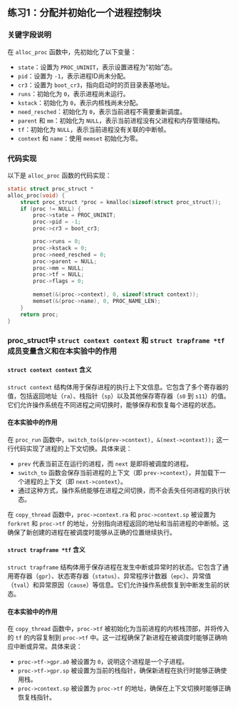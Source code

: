 

## 练习1：分配并初始化一个进程控制块

### 关键字段说明
在 `alloc_proc` 函数中，先初始化了以下变量：

- `state`：设置为 `PROC_UNINIT`，表示设置进程为“初始”态。
- `pid`：设置为 `-1`，表示进程ID尚未分配。
- `cr3`：设置为 `boot_cr3`，指向启动时的页目录表基地址。
- `runs`：初始化为 `0`，表示进程尚未运行。
- `kstack`：初始化为 `0`，表示内核栈尚未分配。
- `need_resched`：初始化为 `0`，表示当前进程不需要重新调度。
- `parent` 和 `mm`：初始化为 `NULL`，表示当前进程没有父进程和内存管理结构。
- `tf`：初始化为 `NULL`，表示当前进程没有关联的中断帧。
- `context` 和 `name`：使用 `memset` 初始化为零。

### 代码实现
以下是 `alloc_proc` 函数的代码实现：

```c
static struct proc_struct *
alloc_proc(void) {
    struct proc_struct *proc = kmalloc(sizeof(struct proc_struct));
    if (proc != NULL) {
        proc->state = PROC_UNINIT;
        proc->pid = -1;
        proc->cr3 = boot_cr3;

        proc->runs = 0;
        proc->kstack = 0;
        proc->need_resched = 0;
        proc->parent = NULL;
        proc->mm = NULL;
        proc->tf = NULL;
        proc->flags = 0;
        
        memset(&(proc->context), 0, sizeof(struct context));
        memset(&(proc->name), 0, PROC_NAME_LEN);
    }
    return proc;
}
```

### proc_struct中 `struct context context` 和 `struct trapframe *tf` 成员变量含义和在本实验中的作用

#### `struct context context` 含义

`struct context` 结构体用于保存进程的执行上下文信息。它包含了多个寄存器的值，包括返回地址（`ra`）、栈指针（`sp`）以及其他保存寄存器（`s0` 到 `s11`）的值。它们允许操作系统在不同进程之间切换时，能够保存和恢复每个进程的状态。

#### 在本实验中的作用

在 `proc_run` 函数中，`switch_to(&(prev->context), &(next->context));` 这一行代码实现了进程的上下文切换。具体来说：

- `prev` 代表当前正在运行的进程，而 `next` 是即将被调度的进程。
- `switch_to` 函数会保存当前进程的上下文（即 `prev->context`），并加载下一个进程的上下文（即 `next->context`）。
- 通过这种方式，操作系统能够在进程之间切换，而不会丢失任何进程的执行状态。

在 `copy_thread` 函数中，`proc->context.ra` 和 `proc->context.sp` 被设置为 `forkret` 和 `proc->tf` 的地址，分别指向进程返回的地址和当前进程的中断帧。这确保了新创建的进程在被调度时能够从正确的位置继续执行。

####  `struct trapframe *tf` 含义

`struct trapframe` 结构体用于保存进程在发生中断或异常时的状态。它包含了通用寄存器（`gpr`）、状态寄存器（`status`）、异常程序计数器（`epc`）、异常值（`tval`）和异常原因（`cause`）等信息。它们允许操作系统恢复到中断发生前的状态。

#### 在本实验中的作用

在 `copy_thread` 函数中，`proc->tf` 被初始化为当前进程的内核栈顶部，并将传入的 `tf` 的内容复制到 `proc->tf` 中。这一过程确保了新进程在被调度时能够正确响应中断或异常。具体来说：

- `proc->tf->gpr.a0` 被设置为 `0`，说明这个进程是一个子进程。
- `proc->tf->gpr.sp` 被设置为当前的栈指针，确保新进程在执行时能够正确使用栈。
- `proc->context.sp` 被设置为 `proc->tf` 的地址，确保在上下文切换时能够正确恢复栈指针。